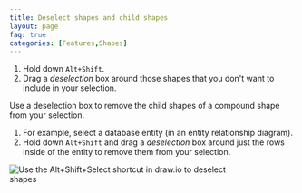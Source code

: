 ```yaml
---
title: Deselect shapes and child shapes
layout: page
faq: true
categories: [Features,Shapes]
---
```



1. Hold down ``Alt+Shift``.
2. Drag a _deselection_ box around those shapes that you don't want to include in your selection.

Use a deselection box to remove the child shapes of a compound shape from your selection.

1. For example, select a database entity (in an entity relationship diagram).
2. Hold down ``Alt+Shift`` and drag a _deselection_ box around just the rows inside of the entity to remove them from your selection.

<img src="/assets/img/blog/shortcut-alt-shift-select.gif" style="width=100%;max-width:400px;height:auto;" alt="Use the Alt+Shift+Select shortcut in draw.io to deselect shapes">

